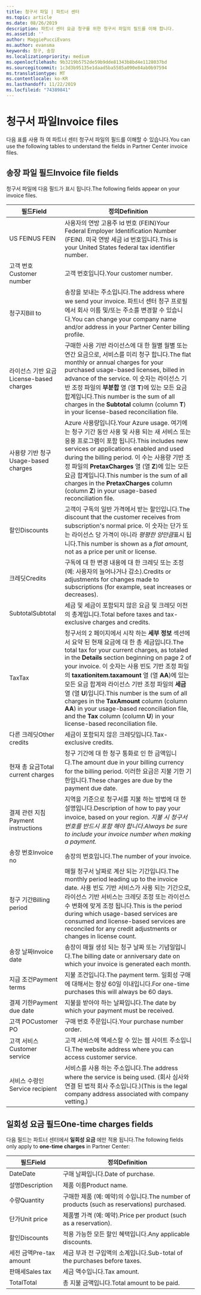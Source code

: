 ```yaml
---
title: 청구서 파일 | 파트너 센터
ms.topic: article
ms.date: 08/26/2019
description: 파트너 센터 요금 청구를 위한 청구서 파일의 필드를 이해 합니다.
ms.assetid: ''
author: MaggiePucciEvans
ms.author: evansma
keywords: 청구, 송장
ms.localizationpriority: medium
ms.openlocfilehash: 9b3219b5752de59b9dde81343b8bd4e1128037bd
ms.sourcegitcommit: 1c3d3b95135e1daad5ba5585a090e84ab0b97594
ms.translationtype: MT
ms.contentlocale: ko-KR
ms.lasthandoff: 11/22/2019
ms.locfileid: "74389841"
---
```

# <a name="invoice-files"></a><span data-ttu-id="dac94-104">청구서 파일</span><span class="sxs-lookup"><span data-stu-id="dac94-104">Invoice files</span></span>

<span data-ttu-id="dac94-105">다음 표를 사용 하 여 파트너 센터 청구서 파일의 필드를 이해할 수 있습니다.</span><span class="sxs-lookup"><span data-stu-id="dac94-105">You can use the following tables to understand the fields in Partner Center invoice files.</span></span>

## <a name="invoice-file-fields"></a><span data-ttu-id="dac94-106">송장 파일 필드</span><span class="sxs-lookup"><span data-stu-id="dac94-106">Invoice file fields</span></span>

<span data-ttu-id="dac94-107">청구서 파일에 다음 필드가 표시 됩니다.</span><span class="sxs-lookup"><span data-stu-id="dac94-107">The following fields appear on your invoice files.</span></span>

| <span data-ttu-id="dac94-108">필드</span><span class="sxs-lookup"><span data-stu-id="dac94-108">Field</span></span> | <span data-ttu-id="dac94-109">정의</span><span class="sxs-lookup"><span data-stu-id="dac94-109">Definition</span></span> |
| ----- | ---------- |
| <span data-ttu-id="dac94-110">US FEIN</span><span class="sxs-lookup"><span data-stu-id="dac94-110">US FEIN</span></span> | <span data-ttu-id="dac94-111">사용자의 연방 고용주 Id 번호 (FEIN)</span><span class="sxs-lookup"><span data-stu-id="dac94-111">Your Federal Employer Identification Number (FEIN).</span></span> <span data-ttu-id="dac94-112">미국 연방 세금 id 번호입니다.</span><span class="sxs-lookup"><span data-stu-id="dac94-112">This is your United States federal tax identifier number.</span></span> |
| <span data-ttu-id="dac94-113">고객 번호</span><span class="sxs-lookup"><span data-stu-id="dac94-113">Customer number</span></span> | <span data-ttu-id="dac94-114">고객 번호입니다.</span><span class="sxs-lookup"><span data-stu-id="dac94-114">Your customer number.</span></span> |
| <span data-ttu-id="dac94-115">청구지</span><span class="sxs-lookup"><span data-stu-id="dac94-115">Bill to</span></span> | <span data-ttu-id="dac94-116">송장을 보내는 주소입니다.</span><span class="sxs-lookup"><span data-stu-id="dac94-116">The address where we send your invoice.</span></span> <span data-ttu-id="dac94-117">파트너 센터 청구 프로필에서 회사 이름 및/또는 주소를 변경할 수 있습니다.</span><span class="sxs-lookup"><span data-stu-id="dac94-117">You can change your company name and/or address in your Partner Center billing profile.</span></span> |
| <span data-ttu-id="dac94-118">라이선스 기반 요금</span><span class="sxs-lookup"><span data-stu-id="dac94-118">License-based charges</span></span> | <span data-ttu-id="dac94-119">구매한 사용 기반 라이선스에 대 한 월별 월별 또는 연간 요금으로, 서비스를 미리 청구 합니다.</span><span class="sxs-lookup"><span data-stu-id="dac94-119">The flat monthly or annual charges for your purchased usage-based licenses, billed in advance of the service.</span></span> <span data-ttu-id="dac94-120">이 숫자는 라이선스 기반 조정 파일의 **부분합** 열 (열 **T**)에 있는 모든 요금 합계입니다.</span><span class="sxs-lookup"><span data-stu-id="dac94-120">This number is the sum of all charges in the **Subtotal** column (column **T**) in your license-based reconciliation file.</span></span> |
| <span data-ttu-id="dac94-121">사용량 기반 청구</span><span class="sxs-lookup"><span data-stu-id="dac94-121">Usage-based charges</span></span> | <span data-ttu-id="dac94-122">Azure 사용량입니다.</span><span class="sxs-lookup"><span data-stu-id="dac94-122">Your Azure usage.</span></span> <span data-ttu-id="dac94-123">여기에는 청구 기간 동안 사용 및 사용 되는 새 서비스 또는 응용 프로그램이 포함 됩니다.</span><span class="sxs-lookup"><span data-stu-id="dac94-123">This includes new services or applications enabled and used during the billing period.</span></span> <span data-ttu-id="dac94-124">이 수는 사용량 기반 조정 파일의 **PretaxCharges** 열 (열 **Z**)에 있는 모든 요금 합계입니다.</span><span class="sxs-lookup"><span data-stu-id="dac94-124">This number is the sum of all charges in the **PretaxCharges** column (column **Z**) in your usage-based reconciliation file.</span></span> |
| <span data-ttu-id="dac94-125">할인</span><span class="sxs-lookup"><span data-stu-id="dac94-125">Discounts</span></span> | <span data-ttu-id="dac94-126">고객이 구독의 일반 가격에서 받는 할인입니다.</span><span class="sxs-lookup"><span data-stu-id="dac94-126">The discount that the customer receives from subscription's normal price.</span></span> <span data-ttu-id="dac94-127">이 숫자는 단가 또는 라이선스 당 가격이 아니라 *평평한 양만큼*표시 됩니다.</span><span class="sxs-lookup"><span data-stu-id="dac94-127">This number is shown as a *flat amount*, not as a price per unit or license.</span></span> |
| <span data-ttu-id="dac94-128">크레딧</span><span class="sxs-lookup"><span data-stu-id="dac94-128">Credits</span></span> | <span data-ttu-id="dac94-129">구독에 대 한 변경 내용에 대 한 크레딧 또는 조정 (예: 사용자의 늘어나거나 감소).</span><span class="sxs-lookup"><span data-stu-id="dac94-129">Credits or adjustments for changes made to subscriptions (for example, seat increases or decreases).</span></span> |
| <span data-ttu-id="dac94-130">Subtotal</span><span class="sxs-lookup"><span data-stu-id="dac94-130">Subtotal</span></span> | <span data-ttu-id="dac94-131">세금 및 세금이 포함되지 않은 요금 및 크레딧 이전의 총계입니다.</span><span class="sxs-lookup"><span data-stu-id="dac94-131">Total before taxes and tax-exclusive charges and credits.</span></span> |
| <span data-ttu-id="dac94-132">Tax</span><span class="sxs-lookup"><span data-stu-id="dac94-132">Tax</span></span> | <span data-ttu-id="dac94-133">청구서의 2 페이지에서 시작 하는 **세부 정보** 섹션에서 요약 된 현재 요금에 대 한 총 세금입니다.</span><span class="sxs-lookup"><span data-stu-id="dac94-133">The total tax for your current charges, as totaled in the **Details** section beginning on page 2 of your invoice.</span></span> <span data-ttu-id="dac94-134">이 숫자는 사용 빈도 기반 조정 파일의 **taxationitem.taxamount** 열 (열 **AA**)에 있는 모든 요금 합계와 라이선스 기반 조정 파일의 **세금** 열 (열 **U**)입니다.</span><span class="sxs-lookup"><span data-stu-id="dac94-134">This number is the sum of all charges in the **TaxAmount** column (column **AA**) in your usage-based reconciliation file, and the **Tax** column (column **U**) in your license-based reconciliation file.</span></span> |
| <span data-ttu-id="dac94-135">다른 크레딧</span><span class="sxs-lookup"><span data-stu-id="dac94-135">Other credits</span></span> | <span data-ttu-id="dac94-136">세금이 포함되지 않은 크레딧입니다.</span><span class="sxs-lookup"><span data-stu-id="dac94-136">Tax-exclusive credits.</span></span> |
| <span data-ttu-id="dac94-137">현재 총 요금</span><span class="sxs-lookup"><span data-stu-id="dac94-137">Total current charges</span></span> | <span data-ttu-id="dac94-138">청구 기간에 대 한 청구 통화로 인 한 금액입니다.</span><span class="sxs-lookup"><span data-stu-id="dac94-138">The amount due in your billing currency for the billing period.</span></span> <span data-ttu-id="dac94-139">이러한 요금은 지불 기한 기한입니다.</span><span class="sxs-lookup"><span data-stu-id="dac94-139">These charges are due by the payment due date.</span></span> |
| <span data-ttu-id="dac94-140">결제 관련 지침</span><span class="sxs-lookup"><span data-stu-id="dac94-140">Payment instructions</span></span> | <span data-ttu-id="dac94-141">지역을 기준으로 청구서를 지불 하는 방법에 대 한 설명입니다.</span><span class="sxs-lookup"><span data-stu-id="dac94-141">Description of how to pay your invoice, based on your region.</span></span> <span data-ttu-id="dac94-142">*지불 시 청구서 번호를 반드시 포함 해야 합니다.*</span><span class="sxs-lookup"><span data-stu-id="dac94-142">*Always be sure to include your invoice number when making a payment.*</span></span> |
| <span data-ttu-id="dac94-143">송장 번호</span><span class="sxs-lookup"><span data-stu-id="dac94-143">Invoice no</span></span> | <span data-ttu-id="dac94-144">송장의 번호입니다.</span><span class="sxs-lookup"><span data-stu-id="dac94-144">The number of your invoice.</span></span> |
| <span data-ttu-id="dac94-145">청구 기간</span><span class="sxs-lookup"><span data-stu-id="dac94-145">Billing period</span></span> | <span data-ttu-id="dac94-146">매월 청구서 날짜로 계산 되는 기간입니다.</span><span class="sxs-lookup"><span data-stu-id="dac94-146">The monthly period leading up to the invoice date.</span></span> <span data-ttu-id="dac94-147">사용 빈도 기반 서비스가 사용 되는 기간으로, 라이선스 기반 서비스는 크레딧 조정 또는 라이선스 수 변화에 맞게 조정 됩니다.</span><span class="sxs-lookup"><span data-stu-id="dac94-147">This is the period during which usage-based services are consumed and license-based services are reconciled for any credit adjustments or changes in license count.</span></span> |
| <span data-ttu-id="dac94-148">송장 날짜</span><span class="sxs-lookup"><span data-stu-id="dac94-148">Invoice date</span></span> | <span data-ttu-id="dac94-149">송장이 매월 생성 되는 청구 날짜 또는 기념일입니다.</span><span class="sxs-lookup"><span data-stu-id="dac94-149">The billing date or anniversary date on which your invoice is generated each month.</span></span> |
| <span data-ttu-id="dac94-150">지급 조건</span><span class="sxs-lookup"><span data-stu-id="dac94-150">Payment terms</span></span> | <span data-ttu-id="dac94-151">지불 조건입니다.</span><span class="sxs-lookup"><span data-stu-id="dac94-151">The payment term.</span></span> <span data-ttu-id="dac94-152">일회성 구매에 대해서는 항상 60일 이내입니다.</span><span class="sxs-lookup"><span data-stu-id="dac94-152">For one-time purchases this will always be 60 days.</span></span> |
| <span data-ttu-id="dac94-153">결제 기한</span><span class="sxs-lookup"><span data-stu-id="dac94-153">Payment due date</span></span> | <span data-ttu-id="dac94-154">지불을 받아야 하는 날짜입니다.</span><span class="sxs-lookup"><span data-stu-id="dac94-154">The date by which your payment must be received.</span></span> |
| <span data-ttu-id="dac94-155">고객 PO</span><span class="sxs-lookup"><span data-stu-id="dac94-155">Customer PO</span></span> | <span data-ttu-id="dac94-156">구매 번호 주문입니다.</span><span class="sxs-lookup"><span data-stu-id="dac94-156">Your purchase number order.</span></span> |
| <span data-ttu-id="dac94-157">고객 서비스</span><span class="sxs-lookup"><span data-stu-id="dac94-157">Customer service</span></span> | <span data-ttu-id="dac94-158">고객 서비스에 액세스할 수 있는 웹 사이트 주소입니다.</span><span class="sxs-lookup"><span data-stu-id="dac94-158">The website address where you can access customer service.</span></span> |
| <span data-ttu-id="dac94-159">서비스 수령인</span><span class="sxs-lookup"><span data-stu-id="dac94-159">Service recipient</span></span> | <span data-ttu-id="dac94-160">서비스를 사용 하는 주소입니다.</span><span class="sxs-lookup"><span data-stu-id="dac94-160">The address where the service is being used.</span></span> <span data-ttu-id="dac94-161">(회사 심사와 연결 된 법적 회사 주소입니다.)</span><span class="sxs-lookup"><span data-stu-id="dac94-161">(This is the legal company address associated with company vetting.)</span></span> |

## <a name="one-time-charges-fields"></a><span data-ttu-id="dac94-162">일회성 요금 필드</span><span class="sxs-lookup"><span data-stu-id="dac94-162">One-time charges fields</span></span>

<span data-ttu-id="dac94-163">다음 필드는 파트너 센터에서 **일회성 요금** 에만 적용 됩니다.</span><span class="sxs-lookup"><span data-stu-id="dac94-163">The following fields only apply to **one-time charges** in Partner Center:</span></span>

| <span data-ttu-id="dac94-164">필드</span><span class="sxs-lookup"><span data-stu-id="dac94-164">Field</span></span> | <span data-ttu-id="dac94-165">정의</span><span class="sxs-lookup"><span data-stu-id="dac94-165">Definition</span></span> |
| ----- | ---------- |
| <span data-ttu-id="dac94-166">Date</span><span class="sxs-lookup"><span data-stu-id="dac94-166">Date</span></span> | <span data-ttu-id="dac94-167">구매 날짜입니다.</span><span class="sxs-lookup"><span data-stu-id="dac94-167">Date of purchase.</span></span> |
| <span data-ttu-id="dac94-168">설명</span><span class="sxs-lookup"><span data-stu-id="dac94-168">Description</span></span> | <span data-ttu-id="dac94-169">제품 이름</span><span class="sxs-lookup"><span data-stu-id="dac94-169">Product name.</span></span> |
| <span data-ttu-id="dac94-170">수량</span><span class="sxs-lookup"><span data-stu-id="dac94-170">Quantity</span></span> | <span data-ttu-id="dac94-171">구매한 제품 (예: 예약)의 수입니다.</span><span class="sxs-lookup"><span data-stu-id="dac94-171">The number of products (such as reservations) purchased.</span></span> |
| <span data-ttu-id="dac94-172">단가</span><span class="sxs-lookup"><span data-stu-id="dac94-172">Unit price</span></span> | <span data-ttu-id="dac94-173">제품별 가격 (예: 예약).</span><span class="sxs-lookup"><span data-stu-id="dac94-173">Price per product (such as a reservation).</span></span> |
| <span data-ttu-id="dac94-174">할인</span><span class="sxs-lookup"><span data-stu-id="dac94-174">Discounts</span></span> | <span data-ttu-id="dac94-175">적용 가능한 모든 할인 혜택입니다.</span><span class="sxs-lookup"><span data-stu-id="dac94-175">Any applicable discounts.</span></span> |
| <span data-ttu-id="dac94-176">세전 금액</span><span class="sxs-lookup"><span data-stu-id="dac94-176">Pre-tax amount</span></span> | <span data-ttu-id="dac94-177">세금 부과 전 구입액의 소계입니다.</span><span class="sxs-lookup"><span data-stu-id="dac94-177">Sub-total of the purchases before taxes.</span></span> |
| <span data-ttu-id="dac94-178">판매세</span><span class="sxs-lookup"><span data-stu-id="dac94-178">Sales tax</span></span> | <span data-ttu-id="dac94-179">세금 액수입니다.</span><span class="sxs-lookup"><span data-stu-id="dac94-179">Tax amount.</span></span> |
| <span data-ttu-id="dac94-180">Total</span><span class="sxs-lookup"><span data-stu-id="dac94-180">Total</span></span> | <span data-ttu-id="dac94-181">총 지불 금액입니다.</span><span class="sxs-lookup"><span data-stu-id="dac94-181">Total amount to be paid.</span></span> |
